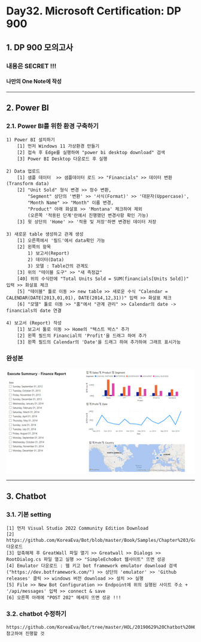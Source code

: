 # Day32. Microsoft Certification: DP 900
## 1.  DP 900 모의고사
### 내용은 SECRET !!!
#### 나만의 One Note에 작성

<hr>

## 2. Power BI 
### 2.1. Power BI를 위한 환경 구축하기
    1) Power BI 설치하기
        [1] 먼저 Windows 11 가상환경 만들기
        [2] 접속 후 Edge를 실행하여 "power bi desktop download" 검색
        [3] Power BI Desktop 다운로드 후 실행

    2) Data 업로드
        [1] 샘플 데이터  >> 샘플데이터 로드 >> "Financials" >> 데이터 변환 (Transform data)
        [2] "Unit Sold" 형식 변경 >> 정수 변환,
            "Segment" 상단의 '변환' >> '서식(Format)' >> '대문자(Uppercase)',
            "Month Name" >> "Month" 이름 변경,
            "Product" 아래 화살표 >> 'Montana' 체크하여 제외 
            (오른쪽 '적용된 단계'란에서 진행했던 변경사항 확인 가능)
        [3] 윗 상단의 'Home' >> '적용 및 저장'하면 변경된 데이터 저장

    3) 새로운 table 생성하고 관계 생성
        [1] 오른쪽에서 '필드'에서 data확인 가능
        [2] 왼쪽의 항목
            1) 보고서(Report)
            2) 데이터(Data)
            3) 모델 : Table간의 관계도
        [3] 위의 "테이블 도구" >> "새 측정값"
        [40] 위의 수식란에 "Total Units Sold = SUM(financials[Units Sold])" 입력 >> 화살표 체크
        [5] "테이블" 툴로 이동 >> new table >> 새로운 수식 "Calendar = CALENDAR(DATE(2013,01,01), DATE(2014,12,31))" 입력 >> 화살표 체크
        [6] "모델" 툴로 이동 >> "홈"에서 "관계 관리" >> Calendar의 date -> financials의 date 연결

    4) 보고서 (Report) 작성
        [1] 보고서 툴로 이동 >> Home의 "텍스트 박스" 추가
        [2] 왼쪽 필드의 Financial의 'Profit'을 드래그 하여 추가
        [3] 왼쪽 필드의 Calendar의 'Date'을 드래그 하여 추가하여 그래프 표시가능
    
### 완성본
![Power_BI_TEST](./power_bi.PNG)

<hr>

## 3. Chatbot
### 3.1. 기본 setting
    [1] 먼저 Visual Studio 2022 Community Edition Download
    [2] https://github.com/KoreaEva/Bot/blob/master/Book/Samples/Chapter%203/GreatWall_Start.zip 다운로드
    [3] 압축해제 후 GreatWall 파일 열기 >> Greatwall >> Dialogs >> RootDialog.cs 파일 열고 실행 >> "SimpleEchoBot 웹사이트" 뜨면 성공
    [4] Emulator 다운로드 : 웹 키고 bot framework emulator download 검색 ("https://dev.botframework.com/") >> 상단의 'emulator' >> 'Github releases' 클릭 >> windows 버전 download >> 설치 >> 실행
    [5] File >> New Bot Configuration >> Endpoint에 위의 실행된 사이트 주소 + '/api/messages' 입력 >> connect & save
    [6] 오른쪽 아래에 "POST 202" 메세지 뜨면 성공 !!!

### 3.2. chatbot 수정하기
    https://github.com/KoreaEva/Bot/tree/master/HOL/20190629%20Chatbot%20HOL 참고하여 진행할 것




